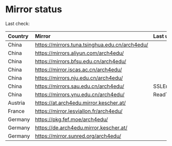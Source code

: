<script src="./time.js"></script>
# Mirror status
Last check: <script type="text/javascript">localize(1686680499.4127288);</script>

|Country|Mirror|Last update|
|:------|:-----|:----------|
|China|https://mirrors.tuna.tsinghua.edu.cn/arch4edu/|<script type="text/javascript">localize(1686637897);</script>|
|China|https://mirrors.aliyun.com/arch4edu/|<script type="text/javascript">localize(1686551739);</script>|
|China|https://mirrors.bfsu.edu.cn/arch4edu/|<script type="text/javascript">localize(1686637897);</script>|
|China|https://mirror.iscas.ac.cn/arch4edu/|<script type="text/javascript">localize(1686594663);</script>|
|China|https://mirrors.nju.edu.cn/arch4edu/|<script type="text/javascript">localize(1686594663);</script>|
|China|https://mirrors.sau.edu.cn/arch4edu/|SSLError|
|China|https://mirrors.ynu.edu.cn/arch4edu/|ReadTimeout|
|Austria|https://at.arch4edu.mirror.kescher.at/|<script type="text/javascript">localize(1686637897);</script>|
|France|https://mirror.lesviallon.fr/arch4edu/|<script type="text/javascript">localize(1686637897);</script>|
|Germany|https://pkg.fef.moe/arch4edu/|<script type="text/javascript">localize(1686637897);</script>|
|Germany|https://de.arch4edu.mirror.kescher.at/|<script type="text/javascript">localize(1686637897);</script>|
|Germany|https://mirror.sunred.org/arch4edu/|<script type="text/javascript">localize(1686637897);</script>|

<script src="./tablefilter/tablefilter.js"></script>
<script src="./table.js"></script>